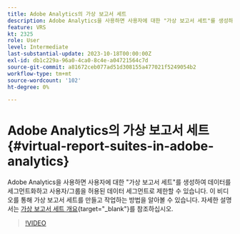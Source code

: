 ```yaml
---
title: Adobe Analytics의 가상 보고서 세트
description: Adobe Analytics을 사용하면 사용자에 대한 "가상 보고서 세트"를 생성하여 데이터를 세그먼트화하고 사용자/그룹을 허용된 데이터 세그먼트로 제한할 수 있습니다. 이 비디오를 통해 가상 보고서 세트를 만들고 작업하는 방법을 알아볼 수 있습니다.
feature: VRS
kt: 2325
role: User
level: Intermediate
last-substantial-update: 2023-10-18T00:00:00Z
exl-id: db1c229a-96a0-4ca0-8c4e-a04721564c7d
source-git-commit: a81672ceb077ad51d308155a477021f5249054b2
workflow-type: tm+mt
source-wordcount: '102'
ht-degree: 0%

---
```


# Adobe Analytics의 가상 보고서 세트 {#virtual-report-suites-in-adobe-analytics}

Adobe Analytics을 사용하면 사용자에 대한 &quot;가상 보고서 세트&quot;를 생성하여 데이터를 세그먼트화하고 사용자/그룹을 허용된 데이터 세그먼트로 제한할 수 있습니다. 이 비디오를 통해 가상 보고서 세트를 만들고 작업하는 방법을 알아볼 수 있습니다. 자세한 설명서는 [가상 보고서 세트 개요](https://experienceleague.adobe.com/docs/analytics/components/virtual-report-suites/vrs-about.html?lang=ko){target="_blank"}를 참조하십시오.

>[!VIDEO](https://video.tv.adobe.com/v/25412/?quality=12&learn=on)
